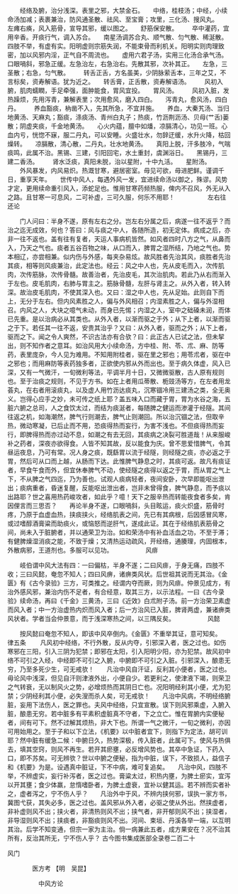 <!-- { "loadSidebar": true } -->
　　经络及腑，治分浅深。表里之邪，大禁金石。　　中络，桂枝汤；中经，小续命汤加减；表裹兼治，防风通圣散、祛风、至宝膏；攻里，三化汤、搜风丸。　　左瘫右痪，风入筋骨，宣导其邪，缓以图之。　　舒筋保安散。
　　卒中灌药，宜用辛香。开痰行气，调入苏合。　　南星汤调苏合丸、顺气散、匀气散、稀涎散。　　四肢不举，有虚有实。阳明虚则宗筋失润，不能束骨而利机关。阳明实则肉理致密，加以风邪内淫，正气自不周流也。　　虚用六君子汤，实用三化汤合承气汤。　　口眼喎斜，邪急正缓。左急治左，右急治右。先散其邪，次补其正。　　左急，三圣散；右急，匀气散。
　　转舌正舌，方名虽美，少阴脉萦舌本，三年之艾，不言标矣，资寿解语。犹为近之。　　转舌膏，正舌散，资寿解语汤。
　　风初入腑，肌肉蠕瞤，手足牵强，面肿能食，胃风宜投。　　胃风汤。
　　风初入脏，发热躁烦，先用泻青，兼解表里；次用愈风，磨入四白。　　泻青丸，愈风汤，四白丹。
　　养血豁痰，枘凿不入，先其所急，不宜并施。　　养血，大秦艽汤、当归地黄汤、天麻丸；豁痰，涤痰汤、青州白丸子；热痰，竹沥荆沥汤、贝母(艹舌)蒌散；阴虚夹痰，千金地黄汤。　　心火内蕴，膻中如燔，凉膈清心，功见一班。心血内亏，恍惚不寐，服二丹丸，可以安睡。火盛壮水，勿辞迂缓，水升火降，枯回燥转。　　凉膈散，清心散，二丹丸，壮水地黄汤。　　真阳上脱，汗多肢冷，气喘痰鸣，此属不治。黑锡、三建，引阳回宅，水土重封，虞渊浴日。　　黑锡丹，三建二香汤。
　　肾水泛痰，真阳未脱，治以星附，十中九活。　　星附汤。
　　外风暴发，内风易炽。热溉甘寒，避居密室。毋见可欲，毋进肥鲜。谨调千日，重享天年。　　世传中风人，每遇外风一发，宜进续命汤以御之，殊谬。风势才定，更用续命重引风入，添蛇足也。惟用甘寒药频热服，俾内不召风，外无从入之路。且甘寒一可息风，二可补虚，三可久服，何乐不用耶！
　　　　　左右往还论

　　门人问曰：半身不遂，原有左右之分。岂左右分属之后，病遂一往不返乎？而治之迄无成效，何也？答曰：风与痰之中人，各随所造，初无定体。病成之后，亦非一往不返也。盖有往有复者，天运人事病机皆然。如风者四时八方之气，从鼻而入，乃天之气也。痰者五谷百物之味，从口而入，脾胃之湿所结，乃地之气也。势本相辽，亦尝相兼。似内伤与外感，每夹杂易炫。故风胜者先治其风，痰胜者先治其痰，相等则风痰兼治，此定法也。经云：风之中人也，先从皮毛而入，次传肌肉，次传筋脉，次传骨髓。故善治者，先治皮毛，其次治肌肉。若此乃从右而渐入于左也。皮毛肌肉，右肺与胃主之。筋脉骨髓，左肝与肾主之。从外入者，转入转深。故治皮毛肌肉，不使其深入也。又曰：湿之中人也，先从足始。此则自下而上，无分于左右。但内风素胜之人，偏与外风相召；内湿素胜之人，偏与外湿相召。内风之人，大块之噫气未动，而身已先惕；内湿之人，室中之础磉未润，而体已先重。是以治病必从其类也。从外入者，以渐而驱之于外；从下上者，以渐而驱之于下。若任其一往不返，安贵其治乎？又曰：从外入者，驱而之外；从下上者，驱而之下。闻之令人爽然，不识古法亦有合欤？曰：此正古人已试之法，但未挈出，则不知作者之意耳。如治风用大小续命汤，方中桂、附、苓、朮、麻、防等药，表里庞杂，今人见为难用。不知用附桂者，驱在里之邪也；用苓朮者，驱在中之邪也；而用麻防等表药独多者，正欲使内邪从外而出也。至于病久体虚，风入已深，又有一气微汗，一旬微利等法，平调半月十日，又微微驱散，古人原有规则也。至于治痰之规则，不见于方书。如在上者用瓜蒂散、栀豉汤等方，在左者用龙荟丸，在右者用滚痰丸，以及虚人用竹沥达痰丸，沉寒锢冷用三建汤之类，全无奥义。岂得心应手之妙，未可传之纸上耶？盖五味入口而藏于胃，胃为水谷之海，五脏六腑之总司，人之食饮太过，而结为痰涎者，每随脾之健运而渗灌于经隧。其间往返之机，如海潮然，脾气行则潮去，脾气止则潮回。所以治沉锢之法，但取辛热，微动寒凝，已后止而不用，恐痰得热而妄行，为害不浅也。不但痰得热而妄行，即脾得热而亦过动不息，如潮之有去无回，其痰病之决裂可胜道哉！从来服峻补之药者，深夜亦欲得食。人皆不知其故，反以能食为庆。曾不思爱惜脾气，令其昼运夜息，乃可有常。况人身之痰，既繇胃以流于经隧，则经隧之痰，亦必返之于胃，然后可从口而上越，从肠而下达。此惟脾气静息之时，其痰可返。故凡有痰证者，早食午食而外，但宜休奉脾气不动，使经隧之痰得以返之于胃，而从胃之气上下，不从脾之气四迄，乃为善也。试观人痰病轻者，夜间安卧，次早即能呕出泄出；痰病重者，昏迷复醒，反能呕出泄出者，岂非未曾得食，脾气静息，而予痰以出路耶？世之喜用热药峻攻者，如此乎？噫！天下之服辛热而转能夜食者多矣，肯因俚言而三思否？　　再论半身不遂，口眼喎斜，头目眩运，痰火炽盛，筋骨时疼，乃原于血虚血热，挟痰挟火，经络肌表之间，先已有其病根，后因感冒风寒，或过嗜醇酒膏粱而助痰火，或恼怒而逆肝气，遂成此证。其在于经络肌表筋骨之间，尚未入于脏腑者，并以通荣卫为治。如和荣汤中有补血活血之功，不至于滞；有健脾燥湿消痰之能，不致于燥；又清热运动疏风，开经络，通腠理，内固根本，外散病邪，王道剂也。多服可以见功。
　　　　　风痱

　　岐伯谓中风大法有四：一曰偏枯，半身不遂；二曰风痱，于身无痛，四肢不收；三曰风懿，奄忽不知人；四曰风痹，诸痹类风状。后世祖其说而无其治。《金匮》有《古今录验》三方，可类推之。经谓内夺而厥，则为风痱。仲景见成方，有治外感风邪，兼治内伤不足者，有合经意，取其三方，以示法程。一曰《古今录验》续命汤，再曰《千金》三黄汤，三曰《近效》白朮附子汤。前一方治荣卫素虚而风入者；中一方治虚热内炽而风入者；后一方治风已入脏，脾肾两虚，兼诸痹类风状者。学者当会仲景意，而于浅深寒热之间，以三隅反矣。
　　　　　风懿

　　按风懿曰奄忽不知人，即该中风卒倒内。《金匮》不重举其证，意可知矣。　　律五条
　　凡风初中经络，不行外散，反从内夺，引邪深入者，医之过也。如伤寒邪在三阳，引入三阴为犯禁；即邪在太阳，引入阳明少阳，亦为犯禁。故风初中络不可引之入经，中经即不可引之入腑，中腑即不可引之入脏。引邪深入，酿患无穷，乃至多死少生，可无戒欤！　　凡治中风自汗证，反利其小便者，医之过也。毋论风中浅深，但见自汗则津液外出，小便自少。若更利之，使津液下竭，则荣卫之气转衰，无以制风火之势，必增烦热而其阴日亡也。况阳明经利其小便，尤为犯禁；少阴经利其小便，必失溲而杀人矣，可无戒欤！　　凡治中风病，不明经络腑脏，妄用下法伤人，医之罪也。夫风中经络，只宜宣散。误下则风邪乘虚，入腑入脏，酿患无穷。若中脏多有平素积虚脏真不守者，下之立亡。惟在胃腑内实便秘者，间有可下。然不过解其烦热，非大下也。所谓一气之微汗，一旬之微利，亦因可用始用之。至于子和以下立法，《机要》以中脏者宜下，则指下为定法，胡可训耶？然中脏有缓急二候：中腑日久，热势深极，传入脏者，此属可下。使风与热俱去，填其空窍，则风不再生。若开其瘀壅，必反增风势也。其卒中急证，下药入口，即不苏矣。可无辨欤？世以中腑之便秘，指为中脏，误下，不致损人，益信子和《机要》为是。设遇真中脏证，下不中病，难可复追矣。　　凡治中风，四肢不举，不辨虚实，妄行补泻者，医之过也。膏粱太过，积热内壅，为脾土瘀实，宜泻以开其壅；食少体羸，怠惰嗜卧者，为脾土虚衰，宜补以健其运。若不辨而实者补之，虚者泻之，宁不伤人乎？　　凡治外中于风，不辨内挟何邪，误执一家方书，冀图弋获，其失必多，医之过也。盖风邪从外入者，必驱之使从外出。然挟虚者，非补虚则风不出；挟火者，非清热则风不出；挟气者，非开郁则风不出；挟湿者，非导湿则风不出；挟痰者，非豁痰则风不出。河间、束垣、丹溪各举一端，以互明其治。后学不知变通，但宗一家为主治。倘一病兼此五者，成方果安在？况不治其所有，反治其所无，宁不伤人乎？
古今图书集成医部全录卷二百二十

风门

　　　　医方考 【明　吴昆】

　　　　　中风方论


